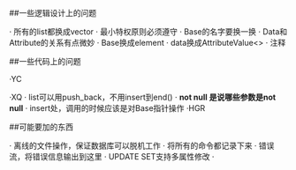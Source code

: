 ##一些逻辑设计上的问题

·   所有的list都换成vector
·   最小特权原则必须遵守
·   Base的名字要换一换
·   Data和Attribute的关系有点微妙
	· Base换成element
	· data换成AttributeValue<>
·   注释

##一些代码上的问题

·YC

·XQ
	· list可以用push_back，不用insert到end()
	· **not null 是说哪些参数是not null**
	· insert处，调用的时候应该是对Base指针操作
·HGR


##可能要加的东西

· 离线的文件操作，保证数据库可以脱机工作
	· 将所有的命令都记录下来
· 错误流，将错误信息输出到这里
· UPDATE SET支持多属性修改
· 